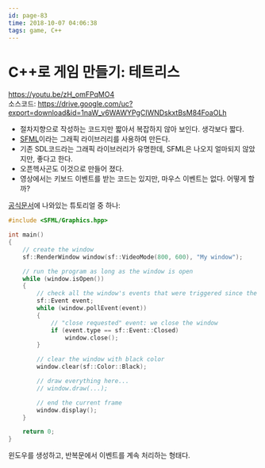 ```yaml
---
id: page-83
time: 2018-10-07 04:06:38
tags: game, C++
---
```

# C++로 게임 만들기: 테트리스

https://youtu.be/zH_omFPqMO4<br>
소스코드: https://drive.google.com/uc?export=download&id=1naW_v6WAWYPgCIWNDskxtBsM84FoaOLh

* 절차지향으로 작성하는 코드지만 짧아서 복잡하지 않아 보인다. 생각보다 짧다.
* [SFML](https://namu.wiki/w/SFML)이라는 그래픽 라이브러리를 사용하여 만든다.
* 기존 SDL코드라는 그래픽 라이브러리가 유명한데, SFML은 나오지 얼마되지 않았지만, 좋다고 한다.
* 오픈헥사곤도 이것으로 만들어 졌다.
* 영상에서는 키보드 이벤트를 받는 코드는 있지만, 마우스 이벤트는 없다. 어떻게 할까?

[공식문서](https://www.sfml-dev.org/tutorials/2.5/graphics-draw.php)에 나와있는 튜토리얼 중 하나:

```c++
#include <SFML/Graphics.hpp>

int main()
{
    // create the window
    sf::RenderWindow window(sf::VideoMode(800, 600), "My window");

    // run the program as long as the window is open
    while (window.isOpen())
    {
        // check all the window's events that were triggered since the last iteration of the loop
        sf::Event event;
        while (window.pollEvent(event))
        {
            // "close requested" event: we close the window
            if (event.type == sf::Event::Closed)
                window.close();
        }

        // clear the window with black color
        window.clear(sf::Color::Black);

        // draw everything here...
        // window.draw(...);

        // end the current frame
        window.display();
    }

    return 0;
}
```

윈도우를 생성하고, 반복문에서 이벤트를 계속 처리하는 형태다.